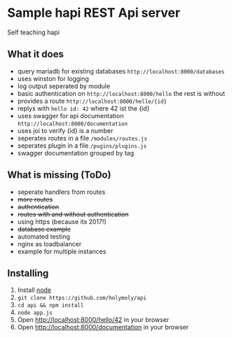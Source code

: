 # Sample hapi REST Api server
Self teaching hapi

## What it does
  + query mariadb for existing databases `http://localhost:8000/databases`
  + uses winston for logging
  + log output seperated by module
  + basic authentication on `http://localhost:8000/hello` the rest is  without
  + provides a route `http://localhost:8000/hello/{id}`
  + replys with `hello id: 42` where 42 ist the {id}
  + uses swagger for api documentation `http://localhost:8000/documentation`
  + uses joi to verify {id} is a number
  + seperates routes in a file `/modules/routes.js`
  + seperates plugin in a file `/pugins/plugins.js`
  + swagger documentation grouped by tag

## What is missing (ToDo)

  + seperate handlers from routes
  + ~~more routes~~
  + ~~authentication~~
  + ~~routes with and without authentication~~
  + using https (because its 2017!)
  + ~~database example~~
  + automated testing
  + nginx as loadbalancer
  + example for multiple instances

## Installing

  1. Install [node](https://nodejs.org/en/download/package-manager/)
  2. `git clone https://github.com/holymoly/api`
  3. `cd api && npm install`
  4. `node app.js`
  5. Open <http://localhost:8000/hello/42> in your browser
  6. Open <http://localhost:8000/documentation> in your browser
